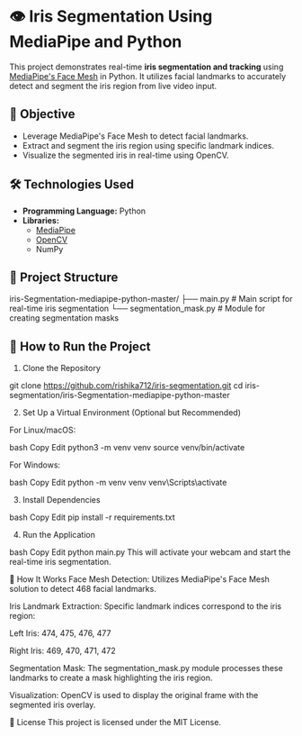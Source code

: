 # 👁️ Iris Segmentation Using MediaPipe and Python

This project demonstrates real-time **iris segmentation and tracking** using [MediaPipe's Face Mesh](https://google.github.io/mediapipe/solutions/face_mesh.html) in Python. It utilizes facial landmarks to accurately detect and segment the iris region from live video input.

## 📌 Objective

- Leverage MediaPipe's Face Mesh to detect facial landmarks.
- Extract and segment the iris region using specific landmark indices.
- Visualize the segmented iris in real-time using OpenCV.

## 🛠️ Technologies Used

- **Programming Language:** Python
- **Libraries:**
  - [MediaPipe](https://pypi.org/project/mediapipe/)
  - [OpenCV](https://pypi.org/project/opencv-python/)
  - NumPy

## 📁 Project Structure

iris-Segmentation-mediapipe-python-master/
├── main.py # Main script for real-time iris segmentation
└── segmentation_mask.py # Module for creating segmentation masks


## 🚀 How to Run the Project

1. Clone the Repository

git clone https://github.com/rishika712/iris-segmentation.git
cd iris-segmentation/iris-Segmentation-mediapipe-python-master

2. Set Up a Virtual Environment (Optional but Recommended)

For Linux/macOS:

bash
Copy
Edit
python3 -m venv venv
source venv/bin/activate

For Windows:

bash
Copy
Edit
python -m venv venv
venv\Scripts\activate

3. Install Dependencies

bash
Copy
Edit
pip install -r requirements.txt

4. Run the Application

bash
Copy
Edit
python main.py
This will activate your webcam and start the real-time iris segmentation.

🎯 How It Works
Face Mesh Detection: Utilizes MediaPipe's Face Mesh solution to detect 468 facial landmarks.

Iris Landmark Extraction: Specific landmark indices correspond to the iris region:

Left Iris: 474, 475, 476, 477

Right Iris: 469, 470, 471, 472

Segmentation Mask: The segmentation_mask.py module processes these landmarks to create a mask highlighting the iris region.

Visualization: OpenCV is used to display the original frame with the segmented iris overlay.

📄 License
This project is licensed under the MIT License.
